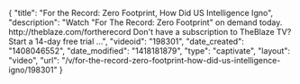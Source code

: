 {
    "title": "For the Record: Zero Footprint, How Did US Intelligence Igno",
    "description": "Watch \"For The Record: Zero Footprint\" on demand today. http:\/\/theblaze.com\/fortherecord Don't have a subscription to TheBlaze TV? Start a 14-day free trial ...",
    "videoid": "198301",
    "date_created": "1408046552",
    "date_modified": "1418181879",
    "type": "captivate",
    "layout": "video",
    "url": "\/v\/for-the-record-zero-footprint-how-did-us-intelligence-igno\/198301"
}